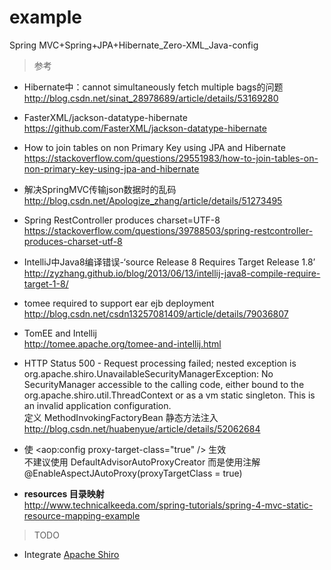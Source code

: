 # example
Spring MVC+Spring+JPA+Hibernate_Zero-XML_Java-config

>参考
- Hibernate中：cannot simultaneously fetch multiple bags的问题  
http://blog.csdn.net/sinat_28978689/article/details/53169280

- FasterXML/jackson-datatype-hibernate  
https://github.com/FasterXML/jackson-datatype-hibernate

- How to join tables on non Primary Key using JPA and Hibernate  
https://stackoverflow.com/questions/29551983/how-to-join-tables-on-non-primary-key-using-jpa-and-hibernate

- 解决SpringMVC传输json数据时的乱码  
http://blog.csdn.net/Apologize_zhang/article/details/51273495

- Spring RestController produces charset=UTF-8  
https://stackoverflow.com/questions/39788503/spring-restcontroller-produces-charset-utf-8

- IntelliJ中Java8编译错误-‘source Release 8 Requires Target Release 1.8’  
http://zyzhang.github.io/blog/2013/06/13/intellij-java8-compile-require-target-1-8/

- tomee required to support ear ejb deployment  
http://blog.csdn.net/csdn13257081409/article/details/79036807

- TomEE and Intellij  
http://tomee.apache.org/tomee-and-intellij.html

- HTTP Status 500 - Request processing failed; nested exception is org.apache.shiro.UnavailableSecurityManagerException: No SecurityManager accessible to the calling code, either bound to the org.apache.shiro.util.ThreadContext or as a vm static singleton. This is an invalid application configuration.  
定义 MethodInvokingFactoryBean 静态方法注入  
http://blog.csdn.net/huabenyue/article/details/52062684

- 使 <aop:config proxy-target-class="true" /> 生效  
不建议使用 DefaultAdvisorAutoProxyCreator
而是使用注解 @EnableAspectJAutoProxy(proxyTargetClass = true)

- **resources 目录映射**  
http://www.technicalkeeda.com/spring-tutorials/spring-4-mvc-static-resource-mapping-example

>TODO
- Integrate [Apache Shiro](http://shiro.apache.org)

